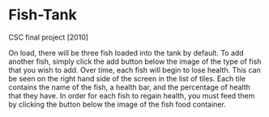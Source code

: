 # Fish-Tank
CSC final project [2010]

On load, there will be three fish loaded into the tank by default.  To add another fish, simply click the add button below the image of the type of fish that you wish to add. Over time, each fish will begin to lose health.  This can be seen on the right hand side of the screen in the list of tiles.  Each tile contains the name of the fish, a health bar, and the percentage of health that they have.  In order for each fish to regain health, you must feed them by clicking the button below the image of the fish food container.
